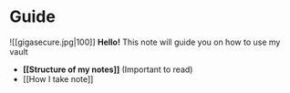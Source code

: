 # Guide
![[gigasecure.jpg|100]]
**Hello!** 
This note will guide you on how to use my vault
- **[[Structure of my notes]]** (Important to read)
- [[How I take note]]



